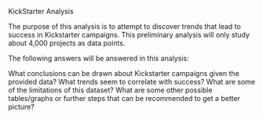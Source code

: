 KickStarter Analysis

The purpose of this analysis is to attempt to discover trends that lead to success in Kickstarter campaigns.  This preliminary analysis will only study about 4,000 projects as data points.  

The following answers will be answered in this analysis:

What conclusions can be drawn about Kickstarter campaigns given the provided data?
What trends seem to correlate with success?
What are some of the limitations of this dataset?
What are some other possible tables/graphs or further steps that can be recommended to get a better picture?
